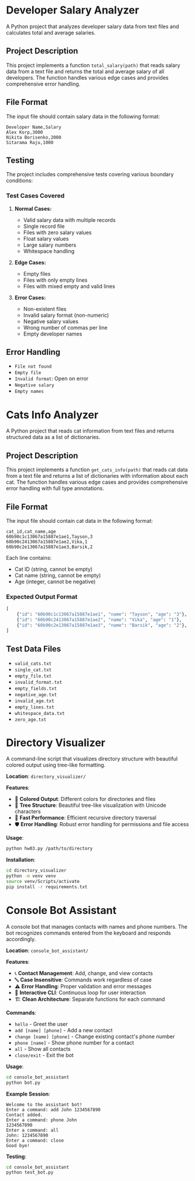 # Developer Salary Analyzer

A Python project that analyzes developer salary data from text files and calculates total and average salaries.

## Project Description

This project implements a function `total_salary(path)` that reads salary data from a text file and returns the total and average salary of all developers. The function handles various edge cases and provides comprehensive error handling.

## File Format

The input file should contain salary data in the following format:
```
Developer Name,Salary
Alex Korp,3000
Nikita Borisenko,2000
Sitarama Raju,1000
```

## Testing

The project includes comprehensive tests covering various boundary conditions:

### Test Cases Covered

1. **Normal Cases:**
   - Valid salary data with multiple records
   - Single record file
   - Files with zero salary values
   - Float salary values
   - Large salary numbers
   - Whitespace handling

2. **Edge Cases:**
   - Empty files
   - Files with only empty lines
   - Files with mixed empty and valid lines

3. **Error Cases:**
   - Non-existent files
   - Invalid salary format (non-numeric)
   - Negative salary values
   - Wrong number of commas per line
   - Empty developer names

## Error Handling

- `File not found`
- `Empty file`
- `Invalid format`: Open on error
- `Negative salary`
- `Empty names`


# Cats Info Analyzer

A Python project that reads cat information from text files and returns structured data as a list of dictionaries.

## Project Description

This project implements a function `get_cats_info(path)` that reads cat data from a text file and returns a list of dictionaries with information about each cat. The function handles various edge cases and provides comprehensive error handling with full type annotations.

## File Format

The input file should contain cat data in the following format:
```
cat_id,cat_name,age
60b90c1c13067a15887e1ae1,Tayson,3
60b90c2413067a15887e1ae2,Vika,1
60b90c2e13067a15887e1ae3,Barsik,2
```

Each line contains:
- Cat ID (string, cannot be empty)
- Cat name (string, cannot be empty)
- Age (integer, cannot be negative)

### Expected Output Format

```python
[
    {"id": "60b90c1c13067a15887e1ae1", "name": "Tayson", "age": "3"},
    {"id": "60b90c2413067a15887e1ae2", "name": "Vika", "age": "1"},
    {"id": "60b90c2e13067a15887e1ae3", "name": "Barsik", "age": "2"},
]
```

## Test Data Files

- `valid_cats.txt`
- `single_cat.txt`
- `empty_file.txt`
- `invalid_format.txt`
- `empty_fields.txt`
- `negative_age.txt`
- `invalid_age.txt`
- `empty_lines.txt`
- `whitespace_data.txt`
- `zero_age.txt`


# Directory Visualizer
A command-line script that visualizes directory structure with beautiful colored output using tree-like formatting.

**Location**: `directory_visualizer/`

**Features**:
- 🎨 **Colored Output**: Different colors for directories and files
- 📁 **Tree Structure**: Beautiful tree-like visualization with Unicode characters
- 🚀 **Fast Performance**: Efficient recursive directory traversal
- 🛡️ **Error Handling**: Robust error handling for permissions and file access

**Usage**:
```bash
python hw03.py /path/to/directory
```

**Installation**:
```bash
cd directory_visualizer
python -m venv venv
source venv/Scripts/activate
pip install -r requirements.txt
```


# Console Bot Assistant

A console bot that manages contacts with names and phone numbers. The bot recognizes commands entered from the keyboard and responds accordingly.

**Location**: `console_bot_assistant/`

**Features**:
- 📞 **Contact Management**: Add, change, and view contacts
- 🔤 **Case Insensitive**: Commands work regardless of case
- ⚠️ **Error Handling**: Proper validation and error messages
- 🔄 **Interactive CLI**: Continuous loop for user interaction
- 🏗️ **Clean Architecture**: Separate functions for each command

**Commands**:
- `hello` - Greet the user
- `add [name] [phone]` - Add a new contact
- `change [name] [phone]` - Change existing contact's phone number
- `phone [name]` - Show phone number for a contact
- `all` - Show all contacts
- `close/exit` - Exit the bot

**Usage**:
```bash
cd console_bot_assistant
python bot.py
```

**Example Session**:
```
Welcome to the assistant bot!
Enter a command: add John 1234567890
Contact added.
Enter a command: phone John
1234567890
Enter a command: all
John: 1234567890
Enter a command: close
Good bye!
```

**Testing**:
```bash
cd console_bot_assistant
python test_bot.py
```
